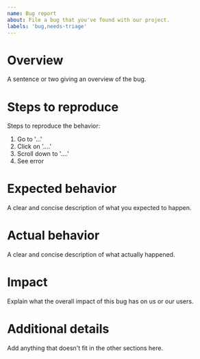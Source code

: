 ```yaml
---
name: Bug report
about: File a bug that you've found with our project.
labels: 'bug,needs-triage'
---
```


# Overview
A sentence or two giving an overview of the bug.

# Steps to reproduce
Steps to reproduce the behavior:
1. Go to '...'
2. Click on '....'
3. Scroll down to '....'
4. See error

# Expected behavior
A clear and concise description of what you expected to happen.

# Actual behavior
A clear and concise description of what actually happened.

# Impact
Explain what the overall impact of this bug has on us or our users.

# Additional details
Add anything that doesn't fit in the other sections here.
